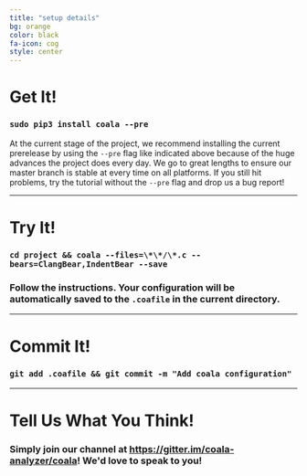 ```yaml
---
title: "setup details"
bg: orange
color: black
fa-icon: cog
style: center
---
```


# Get It!

### `sudo pip3 install coala --pre`

At the current stage of the project, we recommend installing the current
prerelease by using the `--pre` flag like indicated above because of the huge
advances the project does every day. We go to great lengths to ensure our master
branch is stable at every time on all platforms. If you still hit problems, try
the tutorial without the `--pre` flag and drop us a bug report!

-------------------------

# Try It!

### `cd project && coala --files=\*\*/\*.c --bears=ClangBear,IndentBear --save`

### Follow the instructions. Your configuration will be automatically saved to the `.coafile` in the current directory.

-------------------------

# Commit It!

### `git add .coafile && git commit -m "Add coala configuration"`

-------------------------

# Tell Us What You Think!

### Simply join our channel at <https://gitter.im/coala-analyzer/coala>! We'd love to speak to you!
